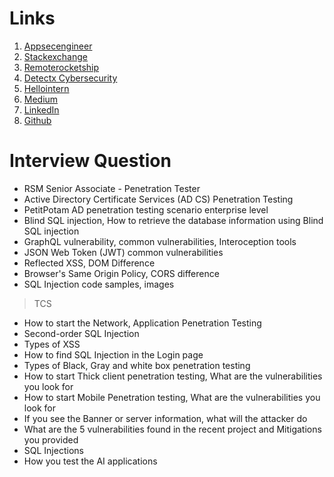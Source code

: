 # Links 
1. [Appsecengineer](https://www.appsecengineer.com/blog/application-security-engineer-interview-questions)
2. [Stackexchange](https://security.stackexchange.com/questions/92622/appsec-interview-questions)
3. [Remoterocketship](https://www.remoterocketship.com/advice/guide/security-engineer/application-security-engineer-interview-questions-and-answers)
4. [Detectx Cybersecurity](https://www.detectx.com.au/cyber-security-interview-qa/)
5. [Hellointern](https://www.hellointern.in/blog/application-security-architect-interview-questions-and-answers-84427)
6. [Medium](https://medium.com/@kaushikepari4/top-60-interview-preparation-question-for-application-security-2024-004c9e818c86)
7. [LinkedIn](https://www.linkedin.com/pulse/top-20-web-application-security-interview-questions-answers-crawsec/)
8. [Github](https://github.com/jassics/security-interview-questions/blob/main/application-security-interview-questions.md)


# Interview Question
- RSM Senior Associate - Penetration Tester
- Active Directory Certificate Services (AD CS) Penetration Testing
- PetitPotam AD penetration testing scenario enterprise level
- Blind SQL injection, How to retrieve the database information using Blind SQL injection
- GraphQL vulnerability, common vulnerabilities, Interoception tools
- JSON Web Token (JWT) common vulnerabilities
- Reflected XSS, DOM Difference
- Browser's Same Origin Policy, CORS difference
- SQL Injection code samples, images

> TCS
- How to start the Network, Application Penetration Testing
- Second-order SQL Injection
- Types of XSS
- How to find SQL Injection in the Login page
- Types of Black, Gray and white box penetration testing
- How to start Thick client penetration testing, What are the vulnerabilities you look for
- How to start Mobile Penetration testing, What are the vulnerabilities you look for
- If you see the Banner or server information, what will the attacker do
- What are the 5 vulnerabilities found in the recent project and Mitigations you provided
- SQL Injections
- How you test the AI applications
